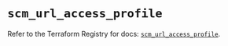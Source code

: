 # `scm_url_access_profile`

Refer to the Terraform Registry for docs: [`scm_url_access_profile`](https://registry.terraform.io/providers/paloaltonetworks/scm/1.0.2/docs/resources/url_access_profile).
